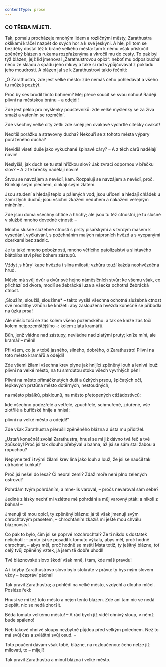 ```yaml
---
contentType: prose
---
```


### CO TŘEBA MÍJETI.

Tak, pomalu procházeje mnohým lidem a rozličnými městy, Zarathustra oklikami kráčel nazpět do svých hor a k své jeskyni. A hle, při tom se bezděky dostal též k bráně velkého města: tam k němu však přiskočil zpěněný blázen s rukama rozpřaženýma a vkročil mu do cesty. To pak byl týž blázen, jejž lid jmenoval „Zarathustrovou opicí“: neboť mu odposlouchal něco ze skladu a spádu jeho mluvy a také si rád vypůjčovával z pokladu jeho moudrosti. A blázen jal se k Zarathustrovi takto řečniti: 

„Ó Zarathustro, zde jest velké město: zde nemáš čeho pohledávat a všeho tu můžeš pozbýt. 

Proč by ses brodil tímto bahnem? Měj přece soucit se svou nohou! Raději plivni na městskou bránu – a odejdi! 

Zde jest peklo pro myšlenky poustevníků: zde velké myšlenky se za živa smaží a vařením se rozmělní. 

Zde všechny velké city zetlí: zde smějí jen cvakavě vychrtlé citečky cvakat!

Necítíš porážku a stravovny ducha? Nekouří se z tohoto města výpary poráženého ducha?

Nevidíš viseti duše jako vykuchané špinavé cáry? – A z těch cárů nadělají novin!

Neslyšíš, jak duch se tu stal hříčkou slov? Jak zvrací odpornou v břečku slov? – A z té břečky nadělají novin!

Štvou se navzájem a nevědí, kam. Rozpalují se navzájem a nevědí, proč. Břinkají svým plechem, cinkají svým zlatem.

Jsou studení a hledají teplo u pálených vod; jsou uříceni a hledají chládek u zamrzlých duchů; jsou všichni zkaženi neduhem a nakaženi veřejným míněním.

Zde jsou doma všechny chtíče a hříchy; ale jsou tu též ctnostní, je tu slušně v službě mnoho dovedné ctnosti: –

Mnoho slušné služebné ctnosti s prsty písařskými a s tvrdým masem k vysedání, vyčkávání, s požehnáním malých náprsních hvězd a s vycpanými dcerkami bez zadnic.

Je tu také mnoho pobožnosti, mnoho věřícího patolízalství a slintavého blátolíbalství před bohem zástupů.

Vždyt ‚s hůry‘ kape hvězda i slina milosti; vzhůru touží každá neohvězděná hrud.

Měsíc má svůj dvůr a dvůr své hejno náměsíčních stvůr: ke všemu však, co přichází od dvora, modlí se žebrácká luza a všecka ochotná žebrácká ctnost.

‚Sloužím, sloužíš, sloužíme\* – takto vysílá všechna ochotná služebná ctnost své modlitby vzhůru ke knížeti: aby zasloužená hvězda konečně se přibodla na úzká prsa!

Ale měsíc točí se zas kolem všeho pozemského: a tak se kníže zas točí kolem nejpozemštějšího –: kolem zlata kramářů.

Bůh, jenž vládne nad zástupy, nevládne nad zlatými pruty; kníže míní, ale kramář – mění!

Při všem, co je v tobě jasného, silného, dobrého, ó Zarathustro! Plivni na toto město kramářů a odejdi!

Zde všemi žilami všechna krev plyne jak hnijící zpěněný louh a lenivá louž: plivni na velké město, na tu smrdutou stoku všech vyvrhlých pěn!

Plivni na město přimáčknutých duší a úzkých prsou, špičatých očí, lepkavých prstůna město dotěrných, nestoudných, 

na město písálků, pisklounů, na město přetopených ctižádostivců: 

kde všechno podezřelé a vetřelé, zpuchřelé, schmuřené, zduřené, vše zlotřilé a buřičské hnije a hnisá: 

plivni na velké město a odejdi!“

  

Zde však Zarathustra přerušil zpěněného blázna a ústa mu přidržel.

„Ustaň konečně! zvolal Zarathustra, hnusí se mi již dávno tvá řeč a tvé způsoby! Proč jsi tak dlouho přebýval u bahna, až jsi se sám stal žabou a ropuchou?

Neplyne teď i tvými žilami krev líná jako louh a louž, že jsi se naučil tak utrhačně kuňkat?

Proč jsi nešel do lesa? Či neoral zemi? Zdaž moře není plno zelených ostrovu? 

Pohrdám tvým pohrdáním; a mne-lis varoval, – pročs nevaroval sám sebe?

Jediné z lásky nechť mi vzlétne mé pohrdání a můj varovný pták: a nikoli z bahna! – 

Jmenují tě mou opicí, ty zpěněný blázne: já tě však jmenuji svým chrochtavým prasetem, – chrochtáním zkazíš mi ještě mou chválu bláznovství.

Co pak to bylo, čím jsi se poprvé rozchrochtal? Ze ti nikdo s dostatek nelichotil: – proto jsi se posadil k tomuto výkalu, abys měl, proč hodně chrochtat, – abys měl, proč hodně se mstítl Msta totiž, ty ješitný blázne, toť celý tvůj zpěněný vztek, já jsem tě dobře uhodl!

Tvé bláznovské slovo škodí však mně, i tam, kde máš pravdu!

A i kdyby Zarathustrovo slovo bylo stokráte v právu: ty bys mým slovem vždy – bezpráví páchali

Tak pravil Zarathustra; a pohlédl na velké město, vzdychl a dlouho mlčel. Posléze řekl:

  

Hnusí se mi též toto město a nejen tento blázen. Zde ani tam nic se nedá zlepšit, nic se nedá zhoršit.

Běda tomuto velkému městu! – A rád bych již viděl ohnivý sloup, v němž bude spáleno!

Neb takové ohnivé sloupy nezbytně půjdou před velkým polednem. Než to má svůj čas a zvláštní svůj osud. –

Toto poučení dávám však tobě, blázne, na rozloučenou: čeho nelze již milovati, to – míjejí!

  

Tak pravil Zarathustra a minul blázna i velké město.
